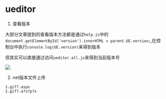 # ueditor

1. 查看版本

大部分文章提到的查看版本方法都是通过`help.js`中的`document.getElementById('version').innerHTML = parent.UE.version;`,在控制台中执行`console.log(UE.version)`来得到版本

但其实可以直接通过访问`ueditor.all.js`来得到当前版本号

![](https://cdn.jsdelivr.net/gh/AMDyesIntelno/PicGoImg@master/202207201814121.png)

2. net版本文件上传

```
1.gif?.aspx
1.gif?.a?s?p?x
```
